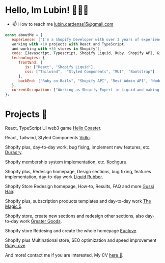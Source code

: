 # Hello, Im Lubin! 👨🏻‍💻
- 📫 How to reach me lubin.cardenas15@gmail.com
```javascript
const aboutMe = {
   experience: ["I'm a Shopify Developer with over 3 years of experience,
   working with +10 projects with React and TypeScript,
   and working with +30 stores in Shopify"],
   code: [Javascript, Typescript, Shopify Liquid, Ruby, Shopify API, Git, Figma],
   technologies: {
      frontEnd: {
         js: ["React", "Shopify Liquid"],
         css: ["Tailwind",  "Styled Components", "MUI", "Bootstrap"]
      },
      backEnd: ["Ruby on Rails", "Shopify API", "Rest Admin API", "Node Js", "Nginx"]
   },
   currentOccupation: ["Working as Shopify Expert in Liquid and making custom Apps"]
};
```
# Projects 📁

<p>React, TypeScript UI web3 game <a target="_BLANK" href="https://play.hellocoaster.io">Hello Coaster</a>.</p>
<p>React, Tailwind, Styled Components <a target="_BLANK" href="https://vidlo.video/">Vidlo</a>.</p>

<p>Shopify plus, day-to-day work, bug fixing, implement new features, etc. <a target="_BLANK" href="https://duradry.com">Duradry</a>.</p>
<p>Shopify membership system implementation, etc. <a target="_BLANK" href="https://www.kochguru.ch/">Kochguru</a>.</p>
<p>Shopify plus, Redesign homepage, Design sections, bug fixing, features implementation, day-to-day work <a target="_BLANK" href="https://shopliquidrubber.com">Liquid Rubber</a>.</p>
<p>Shopify Store Redesign homepage, How-to, Results, FAQ and more <a target="_BLANK" href="https://gussihair.com">Gussi Hair</a>.</p>
<p>Shopify plus, subscription products templates and day-to-day work <a target="_BLANK" href="https://themagic5.com">The Magic 5</a>.</p>
<p>Shopify store, create new sections and redesign other sections, also day-to-day work <a target="_BLANK" href="https://eatgreatergoods.com">Greater Goods</a>.</p>
<p>Shopify store Redesing and create the whole homepage <a target="_BLANK" href="https://euclove.com.au">Euclove</a>.</p>
<p>Shopify plus Multinational store, SEO optimization and speed improvement <a target="_BLANK" href="https://rubylove.com">RubyLove</a>.</p>
<p>And more! contact me if you are interested, My CV <a target="_BLANK" href="https://www.upwork.com/freelancers/lubincardenass">here 📌</a>.</p>


<!---
lubinhc/lubinhc is a ✨ special ✨ repository because its `README.md` (this file) appears on your GitHub profile.
You can click the Preview link to take a look at your changes.
--->
